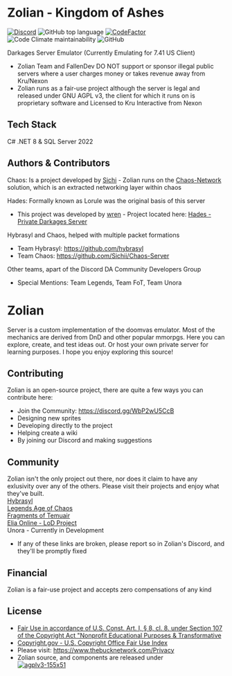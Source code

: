 # Zolian - Kingdom of Ashes  
[![Discord](https://img.shields.io/discord/755487390935548024.svg)](https://discord.gg/WbP2wU5CcB "Join the conversation!")
![GitHub top language](https://img.shields.io/github/languages/top/FallenDev/Zolian)
[![CodeFactor](https://www.codefactor.io/repository/github/fallendev/zolian/badge/master)](https://www.codefactor.io/repository/github/fallendev/zolian/overview/master)
![Code Climate maintainability](https://img.shields.io/codeclimate/maintainability-percentage/FallenDev/Zolian)
![GitHub](https://img.shields.io/github/license/FallenDev/Zolian)

Darkages Server Emulator (Currently Emulating for 7.41 US Client)    
* Zolian Team and FallenDev DO NOT support or sponsor illegal public servers where a user charges money or takes revenue away from Kru/Nexon   
* Zolian runs as a fair-use project although the server is legal and released under GNU AGPL v3, the client for which it runs on is proprietary software and Licensed to Kru Interactive from Nexon   

## Tech Stack
C# .NET 8 & SQL Server 2022   

## Authors & Contributors   

Chaos: Is a project developed by [Sichi](https://github.com/Sichii) - Zolian runs on the [Chaos-Network](https://github.com/FallenDev/Chaos-Network) solution, which is an extracted networking layer within chaos   

Hades: Formally known as Lorule was the original basis of this server   
- This project was developed by [wren](https://github.com/wren11) - Project located here: [Hades - Private Darkages Server](https://github.com/wren11/DarkAges-Lorule-Server)   

Hybrasyl and Chaos, helped with multiple packet formations   
- Team Hybrasyl: https://github.com/hybrasyl   
- Team Chaos: https://github.com/Sichii/Chaos-Server   
  
Other teams, apart of the Discord DA Community Developers Group
- Special Mentions: Team Legends, Team FoT, Team Unora
  
# Zolian
Server is a custom implementation of the doomvas emulator. Most of the mechanics are derived from DnD and other popular mmorpgs. Here you can explore, create, and test ideas out. Or host your own private server for learning purposes. I hope you enjoy exploring this source!

## Contributing
Zolian is an open-source project, there are quite a few ways you can contribute here:
* Join the Community: https://discord.gg/WbP2wU5CcB
* Designing new sprites
* Developing directly to the project
* Helping create a wiki
* By joining our Discord and making suggestions

## Community
Zolian isn't the only project out there, nor does it claim to have any exlusivity over any of the others. Please visit their projects and enjoy what they've built.   
[Hybrasyl](https://www.hybrasyl.com/)   
[Legends Age of Chaos](https://discord.gg/YekJdzKzQR)   
[Fragments of Temuair](https://fragmentsoftemuair1.wixsite.com/website/downloads)   
[Elia Online - LoD Project](https://discord.gg/SKvK6b4ECv)   
Unora - Currently in Development
- If any of these links are broken, please report so in Zolian's Discord, and they'll be promptly fixed

## Financial
Zolian is a fair-use project and accepts zero compensations of any kind

## License   
- [Fair Use in accordance of U.S. Const. Art. I, § 8, cl. 8. under Section 107 of the Copyright Act "Nonprofit Educational Purposes & Transformative](https://www.copyright.gov/title17/92chap1.html#107)
- [Copyright.gov - U.S. Copyright Office Fair Use Index](https://www.copyright.gov/fair-use/)
- Please visit: https://www.thebucknetwork.com/Privacy
- Zolian source, and components are released under  
[![agplv3-155x51](https://github.com/FallenDev/Zolian/assets/12104989/45b34ff3-156e-4c71-b860-5af1d4ca5c25)](https://www.gnu.org/licenses/agpl-3.0.html)
